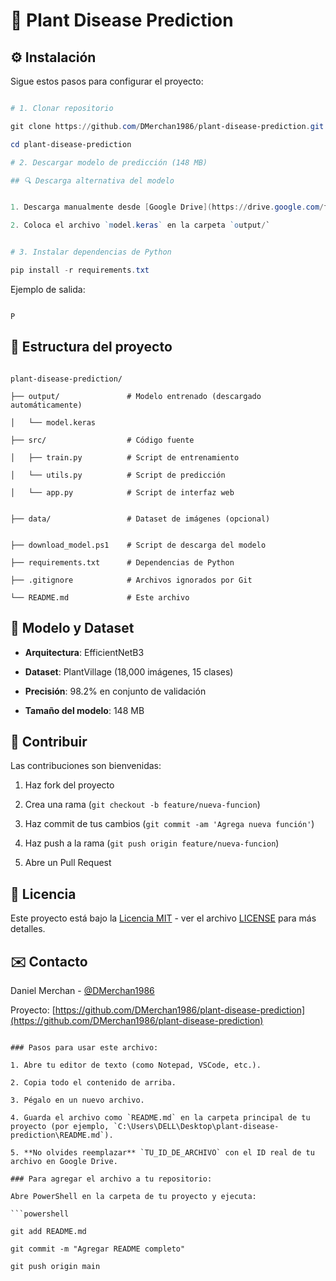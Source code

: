 # 🌱 Plant Disease Prediction



## ⚙️ Instalación

Sigue estos pasos para configurar el proyecto:

```powershell

# 1. Clonar repositorio

git clone https://github.com/DMerchan1986/plant-disease-prediction.git

cd plant-disease-prediction

# 2. Descargar modelo de predicción (148 MB)

## 🔍 Descarga alternativa del modelo


1. Descarga manualmente desde [Google Drive](https://drive.google.com/file/d/1j4kVbOxuDfSYgawz86p6sMMb8TGo8rKa/view?usp=sharing)

2. Coloca el archivo `model.keras` en la carpeta `output/`


# 3. Instalar dependencias de Python

pip install -r requirements.txt

```


Ejemplo de salida:

```

P
```

## 📁 Estructura del proyecto

```

plant-disease-prediction/

├── output/               # Modelo entrenado (descargado automáticamente)

│   └── model.keras

├── src/                  # Código fuente

│   ├── train.py          # Script de entrenamiento

│   └── utils.py          # Script de predicción

│   └── app.py            # Script de interfaz web


├── data/                 # Dataset de imágenes (opcional)


├── download_model.ps1    # Script de descarga del modelo

├── requirements.txt      # Dependencias de Python

├── .gitignore            # Archivos ignorados por Git

└── README.md             # Este archivo

```



## 🧠 Modelo y Dataset

- **Arquitectura**: EfficientNetB3

- **Dataset**: PlantVillage (18,000 imágenes, 15 clases)

- **Precisión**: 98.2% en conjunto de validación

- **Tamaño del modelo**: 148 MB

## 🤝 Contribuir

Las contribuciones son bienvenidas:

1. Haz fork del proyecto

2. Crea una rama (`git checkout -b feature/nueva-funcion`)

3. Haz commit de tus cambios (`git commit -am 'Agrega nueva función'`)

4. Haz push a la rama (`git push origin feature/nueva-funcion`)

5. Abre un Pull Request

## 📄 Licencia

Este proyecto está bajo la [Licencia MIT](LICENSE) - ver el archivo [LICENSE](LICENSE) para más detalles.

## ✉️ Contacto

Daniel Merchan - [@DMerchan1986](https://github.com/DMerchan1986)

Proyecto: [https://github.com/DMerchan1986/plant-disease-prediction](https://github.com/DMerchan1986/plant-disease-prediction)

```

### Pasos para usar este archivo:

1. Abre tu editor de texto (como Notepad, VSCode, etc.).

2. Copia todo el contenido de arriba.

3. Pégalo en un nuevo archivo.

4. Guarda el archivo como `README.md` en la carpeta principal de tu proyecto (por ejemplo, `C:\Users\DELL\Desktop\plant-disease-prediction\README.md`).

5. **No olvides reemplazar** `TU_ID_DE_ARCHIVO` con el ID real de tu archivo en Google Drive.

### Para agregar el archivo a tu repositorio:

Abre PowerShell en la carpeta de tu proyecto y ejecuta:

```powershell

git add README.md

git commit -m "Agregar README completo"

git push origin main

```